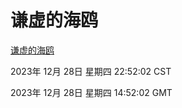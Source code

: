 # 谦虚的海鸥
[谦虚的海鸥](http://219.139.199.210:56308/qxdho/course/base/hotlink/index.php)

2023年 12月 28日 星期四 22:52:02 CST

2023年 12月 28日 星期四 14:52:02 GMT
